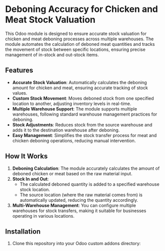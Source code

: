 # Deboning Accuracy for Chicken and Meat Stock Valuation

This Odoo module is designed to ensure accurate stock valuation for chicken and meat deboning processes across multiple warehouses. The module automates the calculation of deboned meat quantities and tracks the movement of stock between specific locations, ensuring precise management of in-stock and out-stock items.

## Features

- **Accurate Stock Valuation**: Automatically calculates the deboning amount for chicken and meat, ensuring accurate tracking of stock values.
- **Custom Stock Movement**: Moves deboned stock from one specified location to another, adjusting inventory levels in real-time.
- **Multiple Warehouse Support**: The module supports multiple warehouses, following standard warehouse management practices for deboning.
- **Stock Adjustments**: Reduces stock from the source warehouse and adds it to the destination warehouse after deboning.
- **Easy Management**: Simplifies the stock transfer process for meat and chicken deboning operations, reducing manual intervention.

## How It Works

1. **Deboning Calculation**: The module accurately calculates the amount of deboned chicken or meat based on the raw material input.
2. **Stock In and Out**: 
   - The calculated deboned quantity is added to a specified warehouse stock location.
   - The source location (where the raw material comes from) is automatically updated, reducing the quantity accordingly.
3. **Multi-Warehouse Management**: You can configure multiple warehouses for stock transfers, making it suitable for businesses operating in various locations.

## Installation

1. Clone this repository into your Odoo custom addons directory:
   
